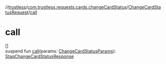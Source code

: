 //[trustless](../../../index.md)/[com.trustless.requests.cards.changeCardStatus](../index.md)/[ChangeCardStatusRequest](index.md)/[call](call.md)

# call

[]\
suspend fun [call](call.md)(params: [ChangeCardStatusParams](../-change-card-status-params/index.md)): [StaqChangeCardStatusResponse](../../com.trustless.requests.cards/-staq-change-card-status-response/index.md)
